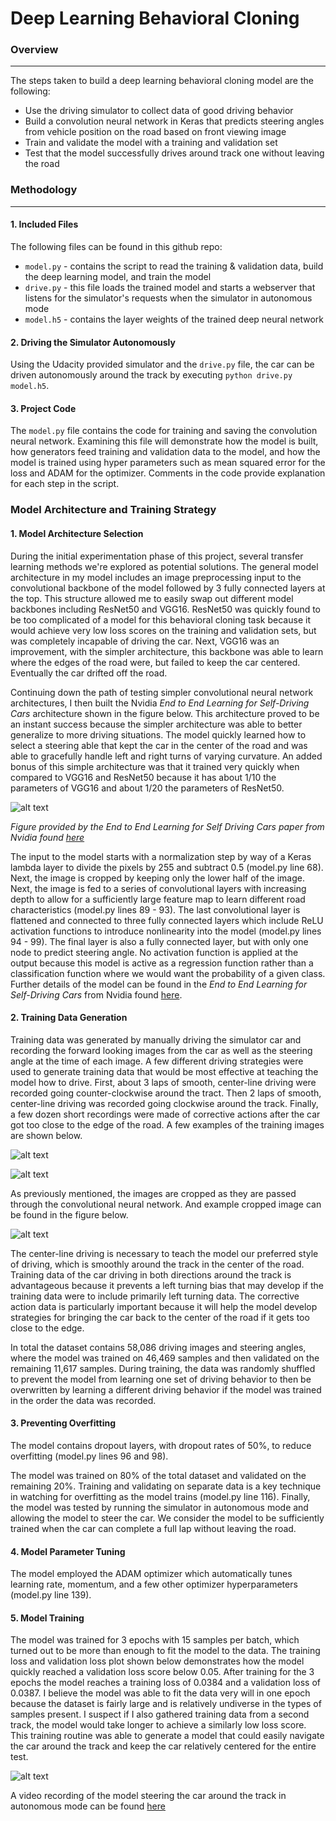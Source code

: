 # Deep Learning Behavioral Cloning

### **Overview**
---
The steps taken to build a deep learning behavioral cloning model are the following:
* Use the driving simulator to collect data of good driving behavior
* Build a convolution neural network in Keras that predicts steering angles from vehicle position on the road based on front viewing image
* Train and validate the model with a training and validation set
* Test that the model successfully drives around track one without leaving the road


[//]: # (Image References)

[loss_plot]: ./examples/loss_plot.png "Plot of Training and Validation Loss"
[nvidia_cnn_architecture]: ./examples/nvidia_cnn_architecture.png "Nvidia CNN Architecture"
[training_image_1]: ./examples/training_image_1.jpg "Example Training Image"
[training_image_2]: ./examples/training_image_2.jpg "Example Training Image"
[cropped_image]: ./examples/cropped_image.jpg "Example Cropped Image"


### **Methodology**
---
#### 1. Included Files

The following files can be found in this github repo:
* `model.py` - contains the script to read the training & validation data, build the deep learning model, and train the model
* `drive.py` - this file loads the trained model and starts a webserver that listens for the simulator's requests when the simulator in autonomous mode
* `model.h5` - contains the layer weights of the trained deep neural network

#### 2. Driving the Simulator Autonomously

Using the Udacity provided simulator and the `drive.py` file, the car can be driven autonomously around the track by executing 
`python drive.py model.h5`.

#### 3. Project Code

The `model.py` file contains the code for training and saving the convolution neural network. Examining this file will demonstrate how the model is built, how generators feed training and validation data to the model, and how the model is trained using hyper parameters such as mean squared error for the loss and ADAM for the optimizer. Comments in the code provide explanation for each step in the script.

### Model Architecture and Training Strategy

#### 1. Model Architecture Selection

During the initial experimentation phase of this project, several transfer learning methods we're explored as potential solutions. The general model architecture in my model includes an image preprocessing input to the convolutional backbone of the model followed by 3 fully connected layers at the top. This structure allowed me to easily swap out different model backbones including ResNet50 and VGG16. ResNet50 was quickly found to be too complicated of a model for this behavioral cloning task because it would achieve very low loss scores on the training and validation sets, but was completely incapable of driving the car. Next, VGG16 was an improvement, with the simpler architecture, this backbone was able to learn where the edges of the road were, but failed to keep the car centered. Eventually the car drifted off the road.

Continuing down the path of testing simpler convolutional neural network architectures, I then built the Nvidia *End to End Learning for Self-Driving Cars* architecture shown in the figure below. This architecture proved to be an instant success because the simpler architecture was able to better generalize to more driving situations. The model quickly learned how to select a steering able that kept the car in the center of the road and was able to gracefully handle left and right turns of varying curvature. An added bonus of this simple architecture was that it trained very quickly when compared to VGG16 and ResNet50 because it has about 1/10 the parameters of VGG16 and about 1/20 the parameters of ResNet50.

![alt text][nvidia_cnn_architecture]

*Figure provided by the End to End Learning for Self Driving Cars paper from Nvidia found [here](https://images.nvidia.com/content/tegra/automotive/images/2016/solutions/pdf/end-to-end-dl-using-px.pdf)*

The input to the model starts with a normalization step by way of a Keras lambda layer to divide the pixels by 255 and subtract 0.5 (model.py line 68). Next, the image is cropped by keeping only the lower half of the image. Next, the image is fed to a series of convolutional layers with increasing depth to allow for a sufficiently large feature map to learn different road characteristics (model.py lines 89 - 93). The last convolutional layer is flattened and connected to three fully connected layers which include ReLU activation functions to introduce nonlinearity into the model (model.py lines 94 - 99). The final layer is also a fully connected layer, but with only one node to predict steering angle. No activation function is applied at the output because this model is active as a regression function rather than a classification function where we would want the probability of a given class. Further details of the model can be found in the *End to End Learning for Self-Driving Cars* from Nvidia found [here](https://images.nvidia.com/content/tegra/automotive/images/2016/solutions/pdf/end-to-end-dl-using-px.pdf).

#### 2. Training Data Generation

Training data was generated by manually driving the simulator car and recording the forward looking images from the car as well as the steering angle at the time of each image. A few different driving strategies were used to generate training data that would be most effective at teaching the model how to drive. First, about 3 laps of smooth, center-line driving were recorded going counter-clockwise around the tract. Then 2 laps of smooth, center-line driving was recorded going clockwise around the track. Finally, a few dozen short recordings were made of corrective actions after the car got too close to the edge of the road. A few examples of the training images are shown below.

![alt text][training_image_1]

![alt text][training_image_2]

As previously mentioned, the images are cropped as they are passed through the convolutional neural network. And example cropped image can be found in the figure below.

![alt text][cropped_image]

The center-line driving is necessary to teach the model our preferred style of driving, which is smoothly around the track in the center of the road. Training data of the car driving in both directions around the track is advantageous because it prevents a left turning bias that may develop if the training data were to include primarily left turning data. The corrective action data is particularly important because it will help the model develop strategies for bringing the car back to the center of the road if it gets too close to the edge.

In total the dataset contains 58,086 driving images and steering angles, where the model was trained on 46,469 samples and then validated on the remaining 11,617 samples. During training, the data was randomly shuffled to prevent the model from learning one set of driving behavior to then be overwritten by learning a different driving behavior if the model was trained in the order the data was recorded.

#### 3. Preventing Overfitting

The model contains dropout layers, with dropout rates of 50%, to reduce overfitting (model.py lines 96 and 98). 

The model was trained on 80% of the total dataset and validated on the remaining 20%. Training and validating on separate data is a key technique in watching for overfitting as the model trains (model.py line 116). Finally, the model was tested by running the simulator in autonomous mode and allowing the model to steer the car. We consider the model to be sufficiently trained when the car can complete a full lap without leaving the road.

#### 4. Model Parameter Tuning

The model employed the ADAM optimizer which automatically tunes learning rate, momentum, and a few other optimizer hyperparameters (model.py line 139).

#### 5. Model Training

The model was trained for 3 epochs with 15 samples per batch, which turned out to be more than enough to fit the model to the data. The training loss and validation loss plot shown below demonstrates how the model quickly reached a validation loss score below 0.05. After training for the 3 epochs the model reaches a training loss of 0.0384 and a validation loss of 0.0387. I believe the model was able to fit the data very will in one epoch because the dataset is fairly large and is relatively undiverse in the types of samples present. I suspect if I also gathered training data from a second track, the model would take longer to achieve a similarly low loss score. This training routine was able to generate a model that could easily navigate the car around the track and keep the car relatively centered for the entire test.

![alt text][loss_plot]

A video recording of the model steering the car around the track in autonomous mode can be found [here](/examples/auto_run.mp4)
